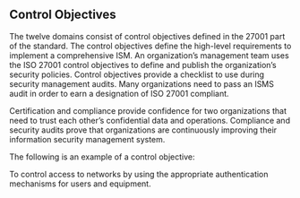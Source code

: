 ## Control Objectives

The twelve domains consist of control objectives defined in the 27001 part of the standard. The control objectives define the high-level requirements to implement a comprehensive ISM. An organization’s management team uses the ISO 27001 control objectives to define and publish the organization’s security policies. Control objectives provide a checklist to use during security management audits. Many organizations need to pass an ISMS audit in order to earn a designation of ISO 27001 compliant.

Certification and compliance provide confidence for two organizations that need to trust each other’s confidential data and operations. Compliance and security audits prove that organizations are continuously improving their information security management system.

The following is an example of a control objective:

To control access to networks by using the appropriate authentication mechanisms for users and equipment.
